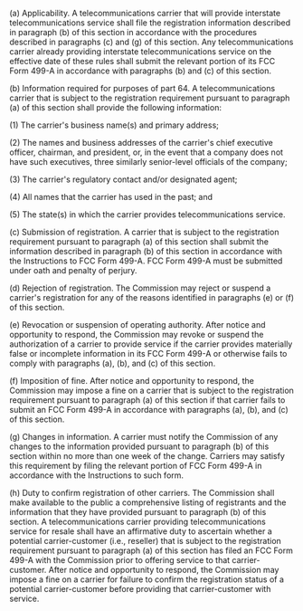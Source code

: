 (a) Applicability. A telecommunications carrier that will provide interstate telecommunications service shall file the registration information described in paragraph (b) of this section in accordance with the procedures described in paragraphs (c) and (g) of this section. Any telecommunications carrier already providing interstate telecommunications service on the effective date of these rules shall submit the relevant portion of its FCC Form 499-A in accordance with paragraphs (b) and (c) of this section.

(b) Information required for purposes of part 64. A telecommunications carrier that is subject to the registration requirement pursuant to paragraph (a) of this section shall provide the following information:

(1) The carrier's business name(s) and primary address;

(2) The names and business addresses of the carrier's chief executive officer, chairman, and president, or, in the event that a company does not have such executives, three similarly senior-level officials of the company;

(3) The carrier's regulatory contact and/or designated agent;

(4) All names that the carrier has used in the past; and

(5) The state(s) in which the carrier provides telecommunications service.

(c) Submission of registration. A carrier that is subject to the registration requirement pursuant to paragraph (a) of this section shall submit the information described in paragraph (b) of this section in accordance with the Instructions to FCC Form 499-A. FCC Form 499-A must be submitted under oath and penalty of perjury.

(d) Rejection of registration. The Commission may reject or suspend a carrier's registration for any of the reasons identified in paragraphs (e) or (f) of this section.

(e) Revocation or suspension of operating authority. After notice and opportunity to respond, the Commission may revoke or suspend the authorization of a carrier to provide service if the carrier provides materially false or incomplete information in its FCC Form 499-A or otherwise fails to comply with paragraphs (a), (b), and (c) of this section.

(f) Imposition of fine. After notice and opportunity to respond, the Commission may impose a fine on a carrier that is subject to the registration requirement pursuant to paragraph (a) of this section if that carrier fails to submit an FCC Form 499-A in accordance with paragraphs (a), (b), and (c) of this section.

(g) Changes in information. A carrier must notify the Commission of any changes to the information provided pursuant to paragraph (b) of this section within no more than one week of the change. Carriers may satisfy this requirement by filing the relevant portion of FCC Form 499-A in accordance with the Instructions to such form.

(h) Duty to confirm registration of other carriers. The Commission shall make available to the public a comprehensive listing of registrants and the information that they have provided pursuant to paragraph (b) of this section. A telecommunications carrier providing telecommunications service for resale shall have an affirmative duty to ascertain whether a potential carrier-customer (i.e., reseller) that is subject to the registration requirement pursuant to paragraph (a) of this section has filed an FCC Form 499-A with the Commission prior to offering service to that carrier-customer. After notice and opportunity to respond, the Commission may impose a fine on a carrier for failure to confirm the registration status of a potential carrier-customer before providing that carrier-customer with service.

